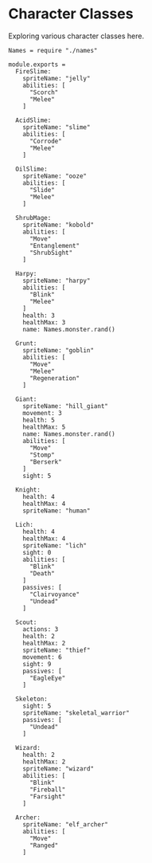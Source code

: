 Character Classes
=================

Exploring various character classes here.

    Names = require "./names"

    module.exports =
      FireSlime:
        spriteName: "jelly"
        abilities: [
          "Scorch"
          "Melee"
        ]

      AcidSlime:
        spriteName: "slime"
        abilities: [
          "Corrode"
          "Melee"
        ]

      OilSlime:
        spriteName: "ooze"
        abilities: [
          "Slide"
          "Melee"
        ]

      ShrubMage:
        spriteName: "kobold"
        abilities: [
          "Move"
          "Entanglement"
          "ShrubSight"
        ]

      Harpy:
        spriteName: "harpy"
        abilities: [
          "Blink"
          "Melee"
        ]
        health: 3
        healthMax: 3
        name: Names.monster.rand()

      Grunt:
        spriteName: "goblin"
        abilities: [
          "Move"
          "Melee"
          "Regeneration"
        ]

      Giant:
        spriteName: "hill_giant"
        movement: 3
        health: 5
        healthMax: 5
        name: Names.monster.rand()
        abilities: [
          "Move"
          "Stomp"
          "Berserk"
        ]
        sight: 5

      Knight:
        health: 4
        healthMax: 4
        spriteName: "human"

      Lich:
        health: 4
        healthMax: 4
        spriteName: "lich"
        sight: 0
        abilities: [
          "Blink"
          "Death"
        ]
        passives: [
          "Clairvoyance"
          "Undead"
        ]

      Scout:
        actions: 3
        health: 2
        healthMax: 2
        spriteName: "thief"
        movement: 6
        sight: 9
        passives: [
          "EagleEye"
        ]

      Skeleton:
        sight: 5
        spriteName: "skeletal_warrior"
        passives: [
          "Undead"
        ]

      Wizard:
        health: 2
        healthMax: 2
        spriteName: "wizard"
        abilities: [
          "Blink"
          "Fireball"
          "Farsight"
        ]

      Archer:
        spriteName: "elf_archer"
        abilities: [
          "Move"
          "Ranged"
        ]
